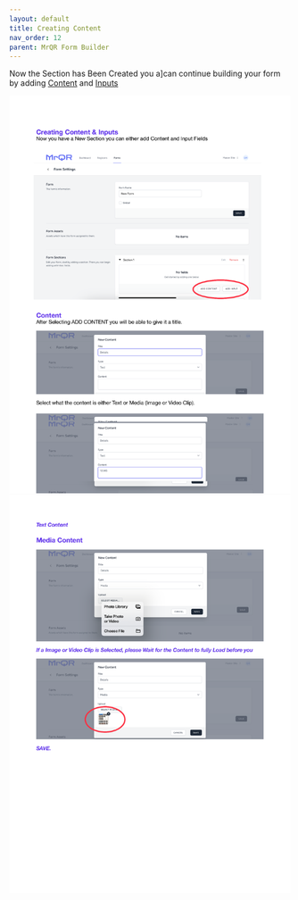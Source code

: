 ```yaml
---
layout: default
title: Creating Content
nav_order: 12
parent: MrQR Form Builder
---
```


Now the Section has Been Created you a]can continue building your form by adding 
[Content](https://docs.mrqr.me/FormBuilder/Content)
 and 
[Inputs](https://docs.mrqr.me/FormBuilder/Data_Inputs)

![MrQR Form Builder](/assets/images/MrQR%20Forms_Page_4.png "Page 4")
![MrQR Form Builder](/assets/images/MrQR%20Forms_Page_5.png "Page 5")
